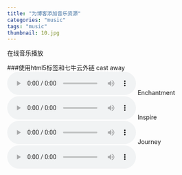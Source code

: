 ```yaml
---
title: "为博客添加音乐资源"
categories: "music"
tags: "music"
thumbnail: 10.jpg
---
```

在线音乐播放

###使用html5标签和七牛云外链
cast away
<audio src="http://7xpt1l.com1.z0.glb.clouddn.com/thumbnailcast%20away.mp3" controls>
您的浏览器不支持audio元素。
</audio>
Enchantment
<audio src="http://7xpt1l.com1.z0.glb.clouddn.com/Enchantment.mp3" controls>
您的浏览器不支持audio元素。
</audio>
Inspire
<audio src="http://7xpt1l.com1.z0.glb.clouddn.com/Inspire.mp3" controls>
您的浏览器不支持audio元素。
</audio>
Journey
<audio src="http://7xpt1l.com1.z0.glb.clouddn.com/Journey.mp3" controls>
您的浏览器不支持audio元素。
</audio>